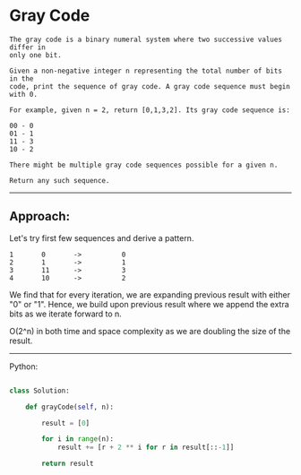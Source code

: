 # Gray Code

    The gray code is a binary numeral system where two successive values differ in
    only one bit.

    Given a non-negative integer n representing the total number of bits in the
    code, print the sequence of gray code. A gray code sequence must begin with 0.

    For example, given n = 2, return [0,1,3,2]. Its gray code sequence is:

    00 - 0
    01 - 1
    11 - 3
    10 - 2

    There might be multiple gray code sequences possible for a given n.

    Return any such sequence.


---

## Approach:

Let's try first few sequences and derive a pattern.

    1       0       ->          0
    2       1       ->          1
    3       11      ->          3
    4       10      ->          2

We find that for every iteration, we are expanding previous result with either
"0" or "1". Hence, we build upon previous result where we append the extra bits
as we iterate forward to n.

O(2^n) in both time and space complexity as we are doubling the size of the
result.

---

Python:

```python

class Solution:

    def grayCode(self, n):

        result = [0]

        for i in range(n):
            result += [r + 2 ** i for r in result[::-1]]

        return result
```
